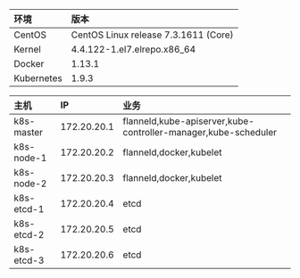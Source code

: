 | 环境 | 版本 |
| :--- | :--- |
| CentOS | CentOS Linux release 7.3.1611 \(Core\) |
| Kernel | 4.4.122-1.el7.elrepo.x86\_64 |
| Docker | 1.13.1 |
| Kubernetes | 1.9.3 |



| 主机 | IP | 业务 |
| :--- | :--- | :--- |
| k8s-master | 172.20.20.1 | flanneld,kube-apiserver,kube-controller-manager,kube-scheduler |
| k8s-node-1 | 172.20.20.2 | flanneld,docker,kubelet |
| k8s-node-2 | 172.20.20.3 | flanneld,docker,kubelet |
| k8s-etcd-1 | 172.20.20.4 | etcd |
| k8s-etcd-2 | 172.20.20.5 | etcd |
| k8s-etcd-3 | 172.20.20.6 | etcd |



